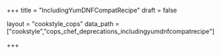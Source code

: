 +++
title = "IncludingYumDNFCompatRecipe"
draft = false

layout = "cookstyle_cops"
data_path = ["cookstyle","cops_chef_deprecations_includingyumdnfcompatrecipe"]

+++

<!-- The content of this page is automatically generated from the
cops_chef_deprecations_includingyumdnfcompatrecipe.yml file in github.com/chef/cookstyle/blob/master/docs-chef-io/data/cookstyle/. -->
